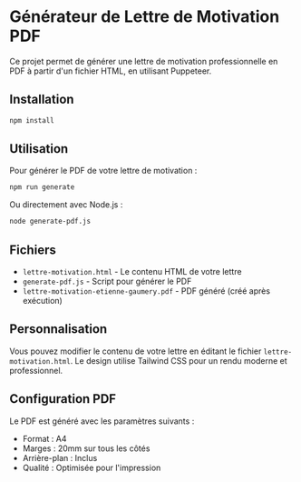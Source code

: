 # Générateur de Lettre de Motivation PDF

Ce projet permet de générer une lettre de motivation professionnelle en PDF à partir d'un fichier HTML, en utilisant Puppeteer.

## Installation

```bash
npm install
```

## Utilisation

Pour générer le PDF de votre lettre de motivation :

```bash
npm run generate
```

Ou directement avec Node.js :

```bash
node generate-pdf.js
```

## Fichiers

- `lettre-motivation.html` - Le contenu HTML de votre lettre
- `generate-pdf.js` - Script pour générer le PDF
- `lettre-motivation-etienne-gaumery.pdf` - PDF généré (créé après exécution)

## Personnalisation

Vous pouvez modifier le contenu de votre lettre en éditant le fichier `lettre-motivation.html`. Le design utilise Tailwind CSS pour un rendu moderne et professionnel.

## Configuration PDF

Le PDF est généré avec les paramètres suivants :
- Format : A4
- Marges : 20mm sur tous les côtés
- Arrière-plan : Inclus
- Qualité : Optimisée pour l'impression
